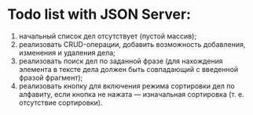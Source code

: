# Todo list with JSON Server:

1. начальный список дел отсутствует (пустой массив);
2. реализовать CRUD-операции, добавить возможность добавления, изменения и удаления дела;
3. реализовать поиск дел по заданной фразе (для нахождения элемента в тексте дела должен быть совпадающий с введенной фразой фрагмент);
4. реализовать кнопку для включения режима сортировки дел по алфавиту, если кнопка не нажата — изначальная сортировка (т. е. отсутствие сортировки).

